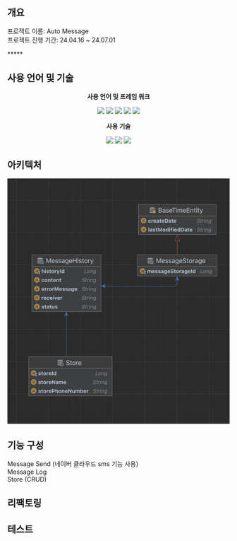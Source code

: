 <h2>개요</h2>
<p>
프로젝트 이름: Auto Message<br>
프로젝트 진행 기간: 24.04.16 ~ 24.07.01<br>
</p>
*****
<h2>사용 언어 및 기술</h2>
<div align="center">
<p style="font-weight: bolder">사용 언어 및 프레임 워크</p>
    <img src="https://img.shields.io/badge/java-007396?style=for-the-badge&logo=java&logoColor=white">
    <img src="https://img.shields.io/badge/springboot-6DB33F?style=for-the-badge&logo=springboot&logoColor=white">
    <img src="https://img.shields.io/badge/javascript-F7DF1E?style=for-the-badge&logo=javascript&logoColor=black">
    <img src="https://img.shields.io/badge/thymeleaf-005F0F?style=for-the-badge&logo=thymeleaf&logoColor=white">
<img src="https://img.shields.io/badge/mariadb-003545?style=for-the-badge&logo=mariadb&logoColor=white">
<p style="font-weight: bolder">사용 기술</p>
    <img src="https://img.shields.io/badge/synology-black?style=for-the-badge&logo=synology&logoColor=white">
    <img src="https://img.shields.io/badge/docker-2496ED?style=for-the-badge&logo=docker&logoColor=white">
    <img src="https://img.shields.io/badge/githubactions-2088FF?style=for-the-badge&logo=githubactions&logoColor=white">

</div>
<h2>아키텍처</h2>
<div><img src="src/main/resources/static/images/erd.png"></div>
<h2>기능 구성</h2>
<div>
    <p>
        Message Send (네이버 클라우드 sms 기능 사용) <br>
        Message Log <br>
        Store (CRUD) <br>
    </p>
</div>
<h2>리팩토링</h2>
<h2>테스트</h2>

